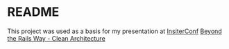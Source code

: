 # README

This project was used as a basis for my presentation at [InsiterConf](http://insiter.io/2018/gyn/)
[Beyond the Rails Way - Clean Architecture](https://speakerdeck.com/patybastos/beyond-the-rails-way-clean-architecture)
